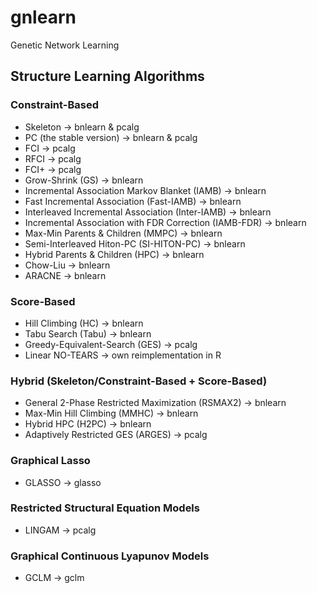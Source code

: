 # gnlearn
Genetic Network Learning

## Structure Learning Algorithms

### Constraint-Based
* Skeleton -> bnlearn & pcalg
* PC (the stable version) -> bnlearn & pcalg
* FCI -> pcalg
* RFCI -> pcalg
* FCI+ -> pcalg
* Grow-Shrink (GS) -> bnlearn
* Incremental Association Markov Blanket (IAMB) -> bnlearn
* Fast Incremental Association (Fast-IAMB) -> bnlearn
* Interleaved Incremental Association (Inter-IAMB) -> bnlearn
* Incremental Association with FDR Correction (IAMB-FDR) -> bnlearn
* Max-Min Parents & Children (MMPC) -> bnlearn
* Semi-Interleaved Hiton-PC (SI-HITON-PC) -> bnlearn
* Hybrid Parents & Children (HPC) -> bnlearn
* Chow-Liu -> bnlearn
* ARACNE -> bnlearn

### Score-Based
* Hill Climbing (HC) -> bnlearn
* Tabu Search (Tabu) -> bnlearn
* Greedy-Equivalent-Search (GES) -> pcalg
* Linear NO-TEARS -> own reimplementation in R 

### Hybrid (Skeleton/Constraint-Based + Score-Based)
* General 2-Phase Restricted Maximization (RSMAX2) -> bnlearn
* Max-Min Hill Climbing (MMHC) -> bnlearn
* Hybrid HPC (H2PC) -> bnlearn
* Adaptively Restricted GES (ARGES) -> pcalg

### Graphical Lasso
* GLASSO -> glasso

### Restricted Structural Equation Models
* LINGAM -> pcalg

### Graphical Continuous Lyapunov Models
* GCLM -> gclm
